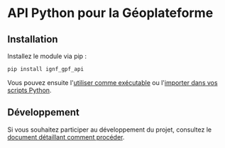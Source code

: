 # API Python pour la Géoplateforme

## Installation

Installez le module via pip :

```sh
pip install ignf_gpf_api
```

Vous pouvez ensuite l'[utiliser comme exécutable](comme-executable.md) ou l'[importer dans vos scripts Python](comme-module.md).

## Développement

Si vous souhaitez participer au développement du projet, consultez le [document détaillant comment procéder](development.md).

